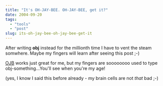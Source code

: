 ```yaml
---
title: "It's OH-JAY-BEE. OH-JAY-BEE, get it?"
date: 2004-09-20
tags: 
  - "tools"
  - "post"
slug: its-oh-jay-bee-oh-jay-bee-get-it
---
```


After writing **obj** instead for the millionth time I have to vent the steam somwhere. Maybe my fingers will learn after seeing this post ;-)

[OJB](http://db.apache.org/ojb/) works just great for me, but my fingers are soooooooo used to type obj-something...You'll see when you're my age!

(yes, I know I said this before already - my brain cells are not _that_ bad ;-)
